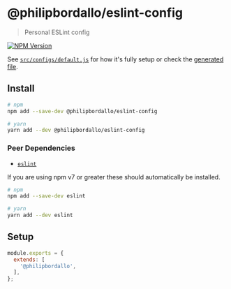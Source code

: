 # @philipbordallo/eslint-config
> Personal ESLint config

[![NPM Version][npm-img]][npm-url]

See [`src/configs/default.js`](../../src/configs/default.js) for how it's fully setup or check the [generated file](https://unpkg.com/@philipbordallo/eslint-config).


## Install

```sh
# npm
npm add --save-dev @philipbordallo/eslint-config

# yarn
yarn add --dev @philipbordallo/eslint-config
```

### Peer Dependencies

- [`eslint`](https://www.npmjs.com/package/eslint)

If you are using npm v7 or greater these should automatically be installed.

```sh
# npm
npm add --save-dev eslint

# yarn
yarn add --dev eslint
```


## Setup

```js
module.exports = {
  extends: [
    '@philipbordallo',
  ],
};
```


[npm-img]: https://img.shields.io/npm/v/@philipbordallo/eslint-config.svg
[npm-url]: https://www.npmjs.com/package/@philipbordallo/eslint-config
